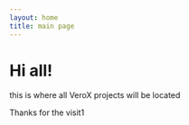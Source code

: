 ```yaml
---
layout: home
title: main page
---
```

# Hi all!

this is where all VeroX projects will be located

Thanks for the visit1
